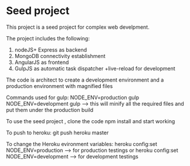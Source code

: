 # Seed project

This project is a seed project for complex web develpment.

The project includes the following:
1. nodeJS+ Express as backend
2. MongoDB connectivity establishment
3. AngularJS as frontend
4. GulpJS as automatic task dispatcher +live-reload for development

The code is architect to create a development environment
and a production environment with magnified files

Commands used for gulp:
NODE_ENV=production gulp
NODE_ENV=development gulp --> this will minify all the required files and put them under the production build

To use the seed project , clone the code
npm install
and start working

To push to heroku:
git push heroku master

To change the Heroku evironment variables:
heroku config:set NODE_ENV=production --> for production testings
or
heroku config:set NODE_ENV=development --> for development testings
